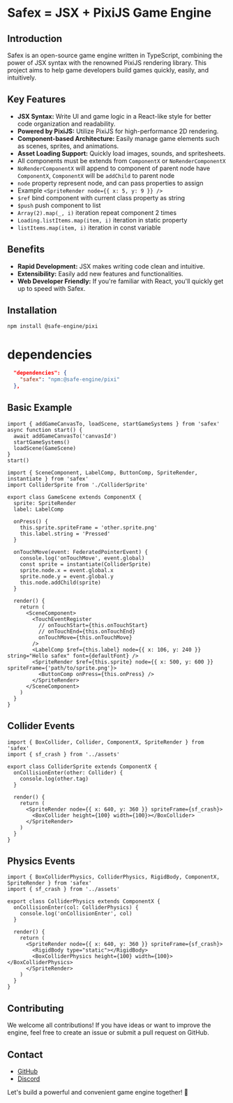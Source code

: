 # Safex = JSX + PixiJS Game Engine

## Introduction

Safex is an open-source game engine written in TypeScript, combining the power of JSX syntax with the renowned PixiJS rendering library. This project aims to help game developers build games quickly, easily, and intuitively.

## Key Features

- **JSX Syntax:** Write UI and game logic in a React-like style for better code organization and readability.
- **Powered by PixiJS:** Utilize PixiJS for high-performance 2D rendering.
- **Component-based Architecture:** Easily manage game elements such as scenes, sprites, and animations.
- **Asset Loading Support:** Quickly load images, sounds, and spritesheets.
- All components must be extends from `ComponentX` or `NoRenderComponentX`
- `NoRenderComponentX` will append to component of parent node have `ComponentX`, `ComponentX` will be `addChild` to parent node
- `node` property represent node, and can pass properties to assign
- Example `<SpriteRender node={{ x: 5, y: 9 }} />`
- `$ref` bind component with current class property as string
- `$push` push component to list
- `Array(2).map(_, i)` iteration repeat component 2 times
- `Loading.listItems.map(item, i)` iteration in static property
- `listItems.map(item, i)` iteration in const variable

## Benefits

- **Rapid Development:** JSX makes writing code clean and intuitive.
- **Extensibility:** Easily add new features and functionalities.
- **Web Developer Friendly:** If you're familiar with React, you'll quickly get up to speed with Safex.

## Installation

```sh
npm install @safe-engine/pixi
```

# dependencies

```json
  "dependencies": {
    "safex": "npm:@safe-engine/pixi"
  },
```

## Basic Example

```tsx game.ts
import { addGameCanvasTo, loadScene, startGameSystems } from 'safex'
async function start() {
  await addGameCanvasTo('canvasId')
  startGameSystems()
  loadScene(GameScene)
}
start()
```

```tsx GameScene.tsx
import { SceneComponent, LabelComp, ButtonComp, SpriteRender, instantiate } from 'safex'
import ColliderSprite from './ColliderSprite'

export class GameScene extends ComponentX {
  sprite: SpriteRender
  label: LabelComp

  onPress() {
    this.sprite.spriteFrame = 'other.sprite.png'
    this.label.string = 'Pressed'
  }

  onTouchMove(event: FederatedPointerEvent) {
    console.log('onTouchMove', event.global)
    const sprite = instantiate(ColliderSprite)
    sprite.node.x = event.global.x
    sprite.node.y = event.global.y
    this.node.addChild(sprite)
  }

  render() {
    return (
      <SceneComponent>
        <TouchEventRegister
          // onTouchStart={this.onTouchStart}
          // onTouchEnd={this.onTouchEnd}
          onTouchMove={this.onTouchMove}
        />
        <LabelComp $ref={this.label} node={{ x: 106, y: 240 }} string="Hello safex" font={defaultFont} />
        <SpriteRender $ref={this.sprite} node={{ x: 500, y: 600 }} spriteFrame={'path/to/sprite.png'}>
          <ButtonComp onPress={this.onPress} />
        </SpriteRender>
      </SceneComponent>
    )
  }
}
```

## Collider Events

```tsx
import { BoxCollider, Collider, ComponentX, SpriteRender } from 'safex'
import { sf_crash } from '../assets'

export class ColliderSprite extends ComponentX {
  onCollisionEnter(other: Collider) {
    console.log(other.tag)
  }

  render() {
    return (
      <SpriteRender node={{ x: 640, y: 360 }} spriteFrame={sf_crash}>
        <BoxCollider height={100} width={100}></BoxCollider>
      </SpriteRender>
    )
  }
}
```

## Physics Events

```tsx
import { BoxColliderPhysics, ColliderPhysics, RigidBody, ComponentX, SpriteRender } from 'safex'
import { sf_crash } from '../assets'

export class ColliderPhysics extends ComponentX {
  onCollisionEnter(col: ColliderPhysics) {
    console.log('onCollisionEnter', col)
  }

  render() {
    return (
      <SpriteRender node={{ x: 640, y: 360 }} spriteFrame={sf_crash}>
        <RigidBody type="static"></RigidBody>
        <BoxColliderPhysics height={100} width={100}></BoxColliderPhysics>
      </SpriteRender>
    )
  }
}
```

## Contributing

We welcome all contributions! If you have ideas or want to improve the engine, feel free to create an issue or submit a pull request on GitHub.

## Contact

- [GitHub](https://github.com/Safe-engine/safex-pixi)
- [Discord](https://discord.com/channels/1344214207268388979/1344214208044208140)

Let's build a powerful and convenient game engine together! 🚀
